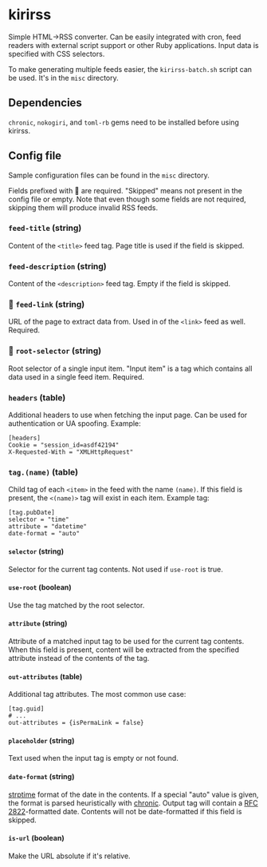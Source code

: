 kirirss
=======

Simple HTML→RSS converter. Can be easily integrated with cron, feed readers with
external script support or other Ruby applications. Input data is specified with
CSS selectors.

To make generating multiple feeds easier, the `kirirss-batch.sh` script can be
used. It's in the `misc` directory.

Dependencies
------------

`chronic`, `nokogiri`, and `toml-rb` gems need to be installed before using
kirirss.

Config file
-----------

Sample configuration files can be found in the `misc` directory.

Fields prefixed with 🔶 are required. "Skipped" means not present in the config
file or empty. Note that even though some fields are not required, skipping them
will produce invalid RSS feeds.

### `feed-title` (string)

Content of the `<title>` feed tag. Page title is used if the field is skipped.

### `feed-description` (string)

Content of the `<description>` feed tag. Empty if the field is skipped.

### 🔶 `feed-link` (string)

URL of the page to extract data from. Used in of the `<link>` feed as well.
Required.

### 🔶 `root-selector` (string)

Root selector of a single input item. "Input item" is a tag which contains all
data used in a single feed item. Required.

### `headers` (table)

Additional headers to use when fetching the input page. Can be used for
authentication or UA spoofing. Example:

    [headers]
    Cookie = "session_id=asdf42194"
    X-Requested-With = "XMLHttpRequest"

### `tag.(name)` (table)

Child tag of each `<item>` in the feed with the name `(name)`. If this field is
present, the `<(name)>` tag will exist in each item. Example tag:

    [tag.pubDate]
    selector = "time"
    attribute = "datetime"
    date-format = "auto"

#### `selector` (string)

Selector for the current tag contents. Not used if `use-root` is true.

#### `use-root` (boolean)

Use the tag matched by the root selector.

#### `attribute` (string)

Attribute of a matched input tag to be used for the current tag contents. When
this field is present, content will be extracted from the specified attribute
instead of the contents of the tag.

#### `out-attributes` (table)

Additional tag attributes. The most common use case:

    [tag.guid]
    # ...
    out-attributes = {isPermaLink = false}

#### `placeholder` (string)

Text used when the input tag is empty or not found.

#### `date-format` (string)

[strptime][1] format of the date in the contents. If a special "auto" value is
given, the format is parsed heuristically with [chronic][2]. Output tag will
contain a [RFC 2822][3]-formatted date. Contents will not be date-formatted if
this field is skipped.

[1]: http://ruby-doc.org/stdlib/libdoc/date/rdoc/DateTime.html#method-c-strptime
[2]: https://github.com/mojombo/chronic
[3]: https://tools.ietf.org/html/rfc2822.html#section-3.3

#### `is-url` (boolean)

Make the URL absolute if it's relative.
